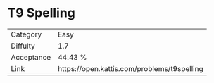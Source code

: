 # T9 Spelling

<table>
    <tr>
        <td>Category</td>
        <td>Easy</td>
    </tr>
    <tr>
        <td>Diffulty</td>
        <td>1.7</td>
    </tr>
    <tr>
        <td>Acceptance</td>
        <td>44.43 %</td>
    </tr>
    <tr>
        <td>Link</td>
        <td>https://open.kattis.com/problems/t9spelling</td>
    </tr>
</table>